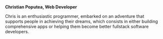 **Christian Poputea, Web Developer**

Chris is an enthusiastic programmer, embarked on an adventure that supports people in achieving their dreams, which consists in either building comprehensive apps or helping them become better fullstack software developers.
